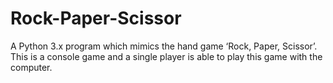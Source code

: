 # Rock-Paper-Scissor
A Python 3.x program which mimics the hand game ‘Rock, Paper, Scissor’. This is a console game and a single player is able to play this game with the computer.

